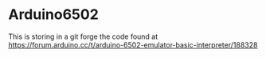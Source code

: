 # Arduino6502

This is storing in a git forge the code found at https://forum.arduino.cc/t/arduino-6502-emulator-basic-interpreter/188328